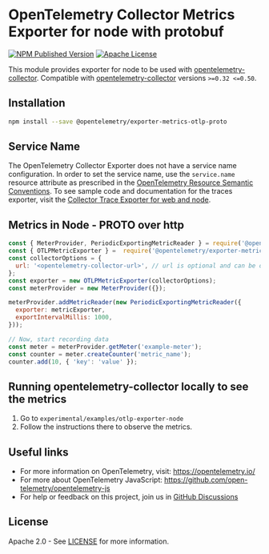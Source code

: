 # OpenTelemetry Collector Metrics Exporter for node with protobuf

[![NPM Published Version][npm-img]][npm-url]
[![Apache License][license-image]][license-image]

This module provides exporter for node to be used with [opentelemetry-collector][opentelemetry-collector-url].
Compatible with [opentelemetry-collector][opentelemetry-collector-url] versions `>=0.32 <=0.50`.

## Installation

```bash
npm install --save @opentelemetry/exporter-metrics-otlp-proto
```

## Service Name

The OpenTelemetry Collector Exporter does not have a service name configuration.
In order to set the service name, use the `service.name` resource attribute as prescribed in the [OpenTelemetry Resource Semantic Conventions][semconv-resource-service-name].
To see sample code and documentation for the traces exporter, visit the [Collector Trace Exporter for web and node][trace-exporter-url].

## Metrics in Node - PROTO over http

```js
const { MeterProvider, PeriodicExportingMetricReader } = require('@opentelemetry/sdk-metrics-base');
const { OTLPMetricExporter } =  require('@opentelemetry/exporter-metrics-otlp-proto');
const collectorOptions = {
  url: '<opentelemetry-collector-url>', // url is optional and can be omitted - default is http://localhost:4318/v1/metrics
};
const exporter = new OTLPMetricExporter(collectorOptions);
const meterProvider = new MeterProvider({});

meterProvider.addMetricReader(new PeriodicExportingMetricReader({
  exporter: metricExporter,
  exportIntervalMillis: 1000,
}));

// Now, start recording data
const meter = meterProvider.getMeter('example-meter');
const counter = meter.createCounter('metric_name');
counter.add(10, { 'key': 'value' });

```

## Running opentelemetry-collector locally to see the metrics

1. Go to `experimental/examples/otlp-exporter-node`
2. Follow the instructions there to observe the metrics.

## Useful links

- For more information on OpenTelemetry, visit: <https://opentelemetry.io/>
- For more about OpenTelemetry JavaScript: <https://github.com/open-telemetry/opentelemetry-js>
- For help or feedback on this project, join us in [GitHub Discussions][discussions-url]

## License

Apache 2.0 - See [LICENSE][license-url] for more information.

[discussions-url]: https://github.com/open-telemetry/opentelemetry-js/discussions
[license-url]: https://github.com/open-telemetry/opentelemetry-js/blob/main/LICENSE
[license-image]: https://img.shields.io/badge/license-Apache_2.0-green.svg?style=flat
[npm-url]: https://www.npmjs.com/package/@opentelemetry/exporter-metrics-otlp-proto
[npm-img]: https://badge.fury.io/js/%40opentelemetry%2Fexporter-metrics-otlp-proto.svg
[opentelemetry-collector-url]: https://github.com/open-telemetry/opentelemetry-collector
[semconv-resource-service-name]: https://github.com/open-telemetry/opentelemetry-specification/blob/main/specification/resource/semantic_conventions/README.md#service
[trace-exporter-url]: https://github.com/open-telemetry/opentelemetry-js/tree/main/packages/exporter-trace-otlp-http
